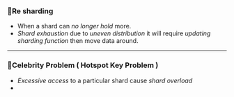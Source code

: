 ### 📌Re sharding

- When a shard can *no longer hold* more.
- *Shard exhaustion* due to *uneven distribution* it will require 
*updating sharding function* then move data around.

---
### 📌Celebrity Problem ( Hotspot Key Problem )

- *Excessive access* to a particular shard cause *shard overload*
- 